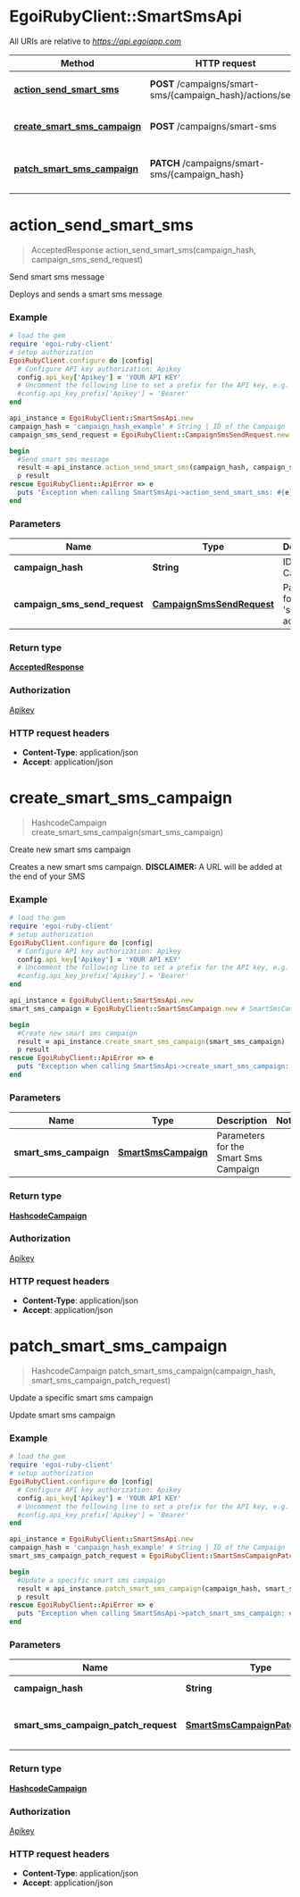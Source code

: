 # EgoiRubyClient::SmartSmsApi

All URIs are relative to *https://api.egoiapp.com*

Method | HTTP request | Description
------------- | ------------- | -------------
[**action_send_smart_sms**](SmartSmsApi.md#action_send_smart_sms) | **POST** /campaigns/smart-sms/{campaign_hash}/actions/send | Send smart sms message
[**create_smart_sms_campaign**](SmartSmsApi.md#create_smart_sms_campaign) | **POST** /campaigns/smart-sms | Create new smart sms campaign
[**patch_smart_sms_campaign**](SmartSmsApi.md#patch_smart_sms_campaign) | **PATCH** /campaigns/smart-sms/{campaign_hash} | Update a specific smart sms campaign


# **action_send_smart_sms**
> AcceptedResponse action_send_smart_sms(campaign_hash, campaign_sms_send_request)

Send smart sms message

Deploys and sends a smart sms message

### Example
```ruby
# load the gem
require 'egoi-ruby-client'
# setup authorization
EgoiRubyClient.configure do |config|
  # Configure API key authorization: Apikey
  config.api_key['Apikey'] = 'YOUR API KEY'
  # Uncomment the following line to set a prefix for the API key, e.g. 'Bearer' (defaults to nil)
  #config.api_key_prefix['Apikey'] = 'Bearer'
end

api_instance = EgoiRubyClient::SmartSmsApi.new
campaign_hash = 'campaign_hash_example' # String | ID of the Campaign
campaign_sms_send_request = EgoiRubyClient::CampaignSmsSendRequest.new # CampaignSmsSendRequest | Parameters for the 'send sms' action

begin
  #Send smart sms message
  result = api_instance.action_send_smart_sms(campaign_hash, campaign_sms_send_request)
  p result
rescue EgoiRubyClient::ApiError => e
  puts "Exception when calling SmartSmsApi->action_send_smart_sms: #{e}"
end
```

### Parameters

Name | Type | Description  | Notes
------------- | ------------- | ------------- | -------------
 **campaign_hash** | **String**| ID of the Campaign | 
 **campaign_sms_send_request** | [**CampaignSmsSendRequest**](CampaignSmsSendRequest.md)| Parameters for the &#39;send sms&#39; action | 

### Return type

[**AcceptedResponse**](AcceptedResponse.md)

### Authorization

[Apikey](../README.md#Apikey)

### HTTP request headers

 - **Content-Type**: application/json
 - **Accept**: application/json



# **create_smart_sms_campaign**
> HashcodeCampaign create_smart_sms_campaign(smart_sms_campaign)

Create new smart sms campaign

Creates a new smart sms campaign.                         **DISCLAIMER:** A URL will be added at the end of your SMS

### Example
```ruby
# load the gem
require 'egoi-ruby-client'
# setup authorization
EgoiRubyClient.configure do |config|
  # Configure API key authorization: Apikey
  config.api_key['Apikey'] = 'YOUR API KEY'
  # Uncomment the following line to set a prefix for the API key, e.g. 'Bearer' (defaults to nil)
  #config.api_key_prefix['Apikey'] = 'Bearer'
end

api_instance = EgoiRubyClient::SmartSmsApi.new
smart_sms_campaign = EgoiRubyClient::SmartSmsCampaign.new # SmartSmsCampaign | Parameters for the Smart Sms Campaign

begin
  #Create new smart sms campaign
  result = api_instance.create_smart_sms_campaign(smart_sms_campaign)
  p result
rescue EgoiRubyClient::ApiError => e
  puts "Exception when calling SmartSmsApi->create_smart_sms_campaign: #{e}"
end
```

### Parameters

Name | Type | Description  | Notes
------------- | ------------- | ------------- | -------------
 **smart_sms_campaign** | [**SmartSmsCampaign**](SmartSmsCampaign.md)| Parameters for the Smart Sms Campaign | 

### Return type

[**HashcodeCampaign**](HashcodeCampaign.md)

### Authorization

[Apikey](../README.md#Apikey)

### HTTP request headers

 - **Content-Type**: application/json
 - **Accept**: application/json



# **patch_smart_sms_campaign**
> HashcodeCampaign patch_smart_sms_campaign(campaign_hash, smart_sms_campaign_patch_request)

Update a specific smart sms campaign

Update smart sms campaign

### Example
```ruby
# load the gem
require 'egoi-ruby-client'
# setup authorization
EgoiRubyClient.configure do |config|
  # Configure API key authorization: Apikey
  config.api_key['Apikey'] = 'YOUR API KEY'
  # Uncomment the following line to set a prefix for the API key, e.g. 'Bearer' (defaults to nil)
  #config.api_key_prefix['Apikey'] = 'Bearer'
end

api_instance = EgoiRubyClient::SmartSmsApi.new
campaign_hash = 'campaign_hash_example' # String | ID of the Campaign
smart_sms_campaign_patch_request = EgoiRubyClient::SmartSmsCampaignPatchRequest.new # SmartSmsCampaignPatchRequest | Parameters for the Smart Sms Campaign

begin
  #Update a specific smart sms campaign
  result = api_instance.patch_smart_sms_campaign(campaign_hash, smart_sms_campaign_patch_request)
  p result
rescue EgoiRubyClient::ApiError => e
  puts "Exception when calling SmartSmsApi->patch_smart_sms_campaign: #{e}"
end
```

### Parameters

Name | Type | Description  | Notes
------------- | ------------- | ------------- | -------------
 **campaign_hash** | **String**| ID of the Campaign | 
 **smart_sms_campaign_patch_request** | [**SmartSmsCampaignPatchRequest**](SmartSmsCampaignPatchRequest.md)| Parameters for the Smart Sms Campaign | 

### Return type

[**HashcodeCampaign**](HashcodeCampaign.md)

### Authorization

[Apikey](../README.md#Apikey)

### HTTP request headers

 - **Content-Type**: application/json
 - **Accept**: application/json



